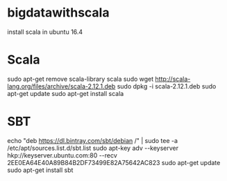 # bigdatawithscala

install scala in ubuntu 16.4

# Scala
sudo apt-get remove scala-library scala
sudo wget http://scala-lang.org/files/archive/scala-2.12.1.deb
sudo dpkg -i scala-2.12.1.deb
sudo apt-get update
sudo apt-get install scala

# SBT
echo "deb https://dl.bintray.com/sbt/debian /" | sudo tee -a /etc/apt/sources.list.d/sbt.list
sudo apt-key adv --keyserver hkp://keyserver.ubuntu.com:80 --recv 2EE0EA64E40A89B84B2DF73499E82A75642AC823
sudo apt-get update
sudo apt-get install sbt
